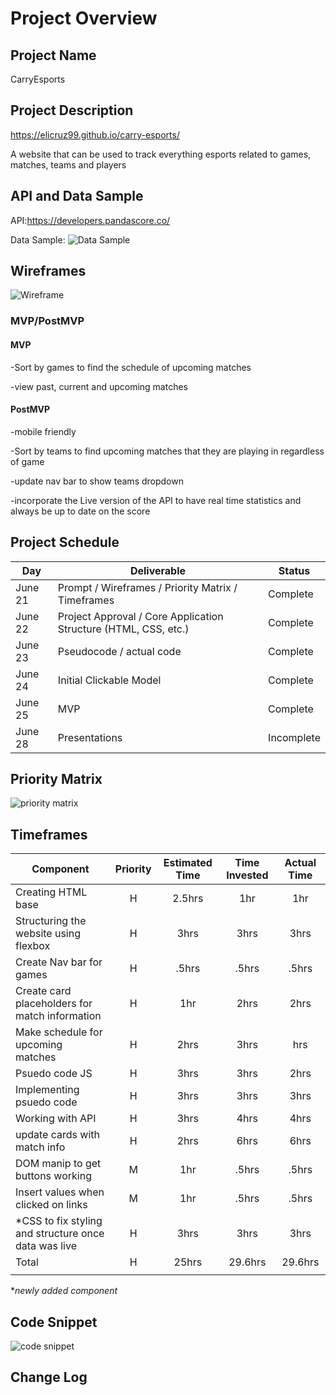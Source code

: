 # Project Overview

## Project Name

CarryEsports

## Project Description

https://elicruz99.github.io/carry-esports/

A website that can be used to track everything esports related to games, matches, teams and players 

## API and Data Sample

API:https://developers.pandascore.co/

Data Sample: ![Data Sample](https://i.imgur.com/v05vZXi.png)

## Wireframes

![Wireframe](https://i.imgur.com/1pAoYN1.png)

### MVP/PostMVP
 

#### MVP 
-Sort by games to find the schedule of upcoming matches

-view past, current and upcoming matches 

#### PostMVP  

-mobile friendly 

-Sort by teams to find upcoming matches that they are playing in regardless of game

-update nav bar to show teams dropdown 

-incorporate the Live version of the API to have real time statistics and always be up to date on the score

## Project Schedule


|  Day | Deliverable | Status
|---|---| ---|
|June 21| Prompt / Wireframes / Priority Matrix / Timeframes | Complete
|June 22| Project Approval / Core Application Structure (HTML, CSS, etc.) | Complete
|June 23| Pseudocode / actual code | Complete
|June 24| Initial Clickable Model  | Complete
|June 25| MVP | Complete
|June 28| Presentations | Incomplete

## Priority Matrix

![priority matrix](https://i.imgur.com/N5WCaIz.png)

## Timeframes


| Component | Priority | Estimated Time | Time Invested | Actual Time |
| --- | :---: |  :---: | :---: | :---: |
| Creating HTML base| H | 2.5hrs| 1hr | 1hr |
| Structuring the website using flexbox | H | 3hrs| 3hrs | 3hrs |
| Create Nav bar for games | H | .5hrs | .5hrs | .5hrs |
| Create card placeholders for match information | H | 1hr | 2hrs | 2hrs |
| Make schedule for upcoming matches | H | 2hrs | 3hrs | hrs |
| Psuedo code JS | H | 3hrs| 3hrs | 2hrs |
| Implementing psuedo code | H | 3hrs| 3hrs | 3hrs |
| Working with API | H | 3hrs| 4hrs | 4hrs |
| update cards with match info | H | 2hrs | 6hrs | 6hrs |
| DOM manip to get buttons working | M | 1hr | .5hrs | .5hrs |
| Insert values when clicked on links | M | 1hr | .5hrs | .5hrs |
| *CSS to fix styling and structure once data was live | H | 3hrs | 3hrs | 3hrs |
| Total | H | 25hrs| 29.6hrs| 29.6hrs |
|  |  |  |  |  |

 *_newly added component_
## Code Snippet

![code snippet](https://i.imgur.com/XWaIaN9.png)

## Change Log

